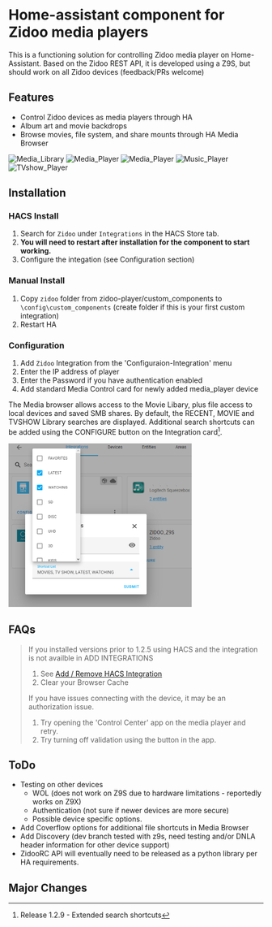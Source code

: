# Home-assistant component for Zidoo media players

This is a functioning solution for controlling Zidoo media player on Home-Assistant.  Based on the Zidoo REST API, it is developed using a Z9S, but should work on all Zidoo devices (feedback/PRs welcome)

## Features

- Control Zidoo devices as media players through HA
- Album art and movie backdrops
- Browse movies, file system, and share mounts through HA Media Browser 

![Media_Library](images/media_browser.png) ![Media_Player](images/tvshow_browse.png) 
![Media_Player](images/movie_playing.png) ![Music_Player](images/music_player.png) ![TVshow_Player](images/tvshow_player.png)

## Installation

### HACS Install 

1. Search for `Zidoo` under `Integrations` in the HACS Store tab.
2. **You will need to restart after installation for the component to start working.**
3. Configure the integation (see Configuration section)

### Manual Install

1. Copy `zidoo` folder from zidoo-player/custom_components to `\config\custom_components` (create folder if this is your first custom integration)
2. Restart HA

### Configuration

1. Add `Zidoo` Integration from the 'Configuraion-Integration' menu
2. Enter the IP address of player
3. Enter the Password if you have authentication enabled
4. Add standard Media Control card for newly added media_player device

The Media browser allows access to the Movie Libary, plus file access to local devices and saved SMB shares.  By default, the RECENT, MOVIE and TVSHOW Library searches are displayed.  Additional search shortcuts can be added using the CONFIGURE button on the Integration card[^3]. 

![Configure Shortcuts](images/config.png)

## FAQs
> If you installed versions prior to 1.2.5 using HACS and the integration is not availble in ADD INTEGRATIONS
>  1. See  [Add / Remove HACS Integration](add_remove.md)
>  2. Clear your Browser Cache
>  
> If you have issues connecting with the device, it may be an authorization issue.  
>  1. Try opening the 'Control Center' app on the media player and retry. 
>  2. Try turning off validation using the button in the app.    

## ToDo

- Testing on other devices
  - WOL (does not work on Z9S due to hardware limitations - reportedly works on Z9X)
  - Authentication (not sure if newer devices are more secure)
  - Possible device specific options.   
- Add Coverflow options for additional file shortcuts in Media Browser
- Add Discovery (dev branch tested with z9s, need testing and/or DNLA header information for other device support)
- ZidooRC API will eventually need to be released as a python library per HA requirements.  

## Major Changes

[^1]: Release 1.1 - can be used on older HA versions, requires manual integration and is limited to basic player control.
[^2]: Release 1.2 - adds config flow
[^3]: Release 1.2.9 - Extended search shortcuts


